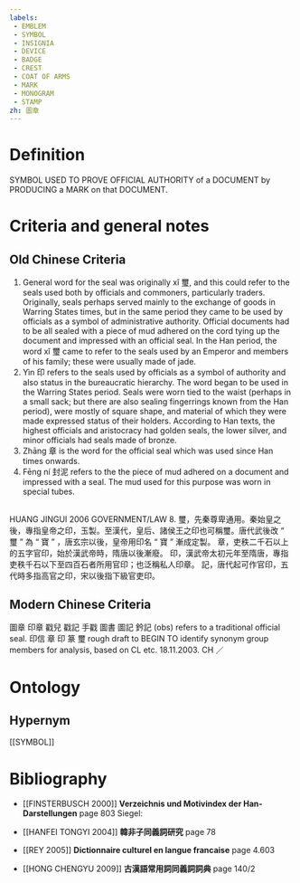 ```yaml
---
labels: 
 - EMBLEM
 - SYMBOL
 - INSIGNIA
 - DEVICE
 - BADGE
 - CREST
 - COAT OF ARMS
 - MARK
 - MONOGRAM
 - STAMP
zh: 圖章
---
```


# Definition
SYMBOL USED TO PROVE OFFICIAL AUTHORITY of a DOCUMENT by PRODUCING a MARK on that DOCUMENT.
# Criteria and general notes
## Old Chinese Criteria
1. General word for the seal was originally xǐ 璽, and this could refer to the seals used both by officials and commoners, particularly traders. Originally, seals perhaps served mainly to the exchange of goods in Warring States times, but in the same period they came to be used by officials as a symbol of administrative authority. Official documents had to be all sealed with a piece of mud adhered on the cord tying up the document and impressed with an official seal. In the Han period, the word xǐ 璽 came to refer to the seals used by an Emperor and members of his family; these were usually made of jade.
2. Yìn 印 refers to the seals used by officials as a symbol of authority and also status in the bureaucratic hierarchy. The word began to be used in the Warring States period. Seals were worn tied to the waist (perhaps in a small sack; but there are also sealing fingerrings known from the Han period), were mostly of square shape, and material of which they were made expressed status of their holders. According to Han texts, the highest officials and aristocracy had golden seals, the lower silver, and minor officials had seals made of bronze.
3. Zhāng 章 is the word for the official seal which was used since Han times onwards.
4. Fēng ní 封泥 refers to the the piece of mud adhered on a document and impressed with a seal. The mud used for this purpose was worn in special tubes.
## 
HUANG JINGUI 2006
GOVERNMENT/LAW 8.
璽，先秦尊卑通用。秦始皇之後，專指皇帝之印，玉製。至漢代，皇后、諸侯王之印也可稱璽。唐代武後改 “ 璽 ” 為 “ 寶 ” ，唐玄宗以後，皇帝用印名 “ 寶 ” 漸成定製。
章，吏秩二千石以上的五字官印，始於漢武帝時，隋唐以後漸廢。
印，漢武帝太初元年至隋唐，專指吏秩千石以下至四百石者所用官印；也泛稱私人印章。
記，唐代起可作官印，五代時多指高官之印，宋以後指下級官吏印。
## Modern Chinese Criteria
圖章
印章
戳兒
戳記
手戳
圖書
圖記
鈐記 (obs) refers to a traditional official seal.
印信
章
印
篆
璽
rough draft to BEGIN TO identify synonym group members for analysis, based on CL etc. 18.11.2003. CH ／
# Ontology

## Hypernym
[[SYMBOL]]
# Bibliography
- [[FINSTERBUSCH 2000]]
**Verzeichnis und Motivindex der Han-Darstellungen** page 803
Siegel:
- [[HANFEI TONGYI 2004]]
**韓非子同義詞研究** page 78

- [[REY 2005]]
**Dictionnaire culturel en langue francaise** page 4.603

- [[HONG CHENGYU 2009]]
**古漢語常用詞同義詞詞典** page 140/2
